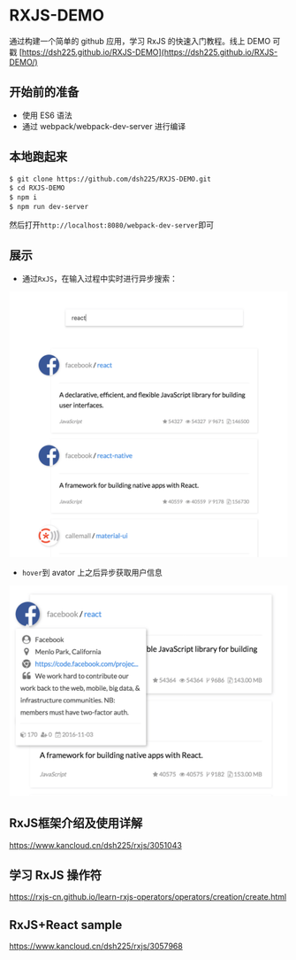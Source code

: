 # RXJS-DEMO

通过构建一个简单的 github 应用，学习 RxJS 的快速入门教程。线上 DEMO 可戳 [https://dsh225.github.io/RXJS-DEMO](https://dsh225.github.io/RXJS-DEMO/)

## 开始前的准备

- 使用 ES6 语法
- 通过 webpack/webpack-dev-server 进行编译
## 本地跑起来

```bash
$ git clone https://github.com/dsh225/RXJS-DEMO.git
$ cd RXJS-DEMO
$ npm i
$ npm run dev-server
```

然后打开`http://localhost:8080/webpack-dev-server`即可

## 展示

- 通过`RxJS`，在输入过程中实时进行异步搜索：

![search repos](./images/search_repos.png)

- `hover`到 avator 上之后异步获取用户信息

![fetch user info](./images/fetch_info.png)
## RxJS框架介绍及使⽤详解
https://www.kancloud.cn/dsh225/rxjs/3051043
## 学习 RxJS 操作符
https://rxjs-cn.github.io/learn-rxjs-operators/operators/creation/create.html
## RxJS+React sample
https://www.kancloud.cn/dsh225/rxjs/3057968